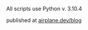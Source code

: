 All scripts use Python v. 3.10.4

published at [airplane.dev/blog](https://www.airplane.dev/blog/12-useful-python-scripts-for-developers)